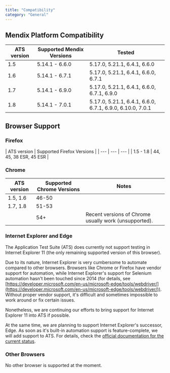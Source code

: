 ```yaml
---
title: "Compatibility"
category: "General"
---
```


## Mendix Platform Compatibility

| ATS version | Supported Mendix Versions | Tested |
| --- | --- | --- |
| 1.5 | 5.14.1 - 6.6.0 | 5.17.0, 5.21.1, 6.4.1, 6.6.0 |
| 1.6 | 5.14.1 - 6.7.1 | 5.17.0, 5.21.1, 6.4.1, 6.6.0, 6.7.1 |
| 1.7 | 5.14.1 - 6.9.0 | 5.17.0, 5.21.1, 6.4.1, 6.6.0, 6.7.1, 6.9.0 |
| 1.8 | 5.14.1 - 7.0.1 | 5.17.0, 5.21.1, 6.4.1, 6.6.0, 6.7.1, 6.9.0, 6.10.0, 7.0.1 |

## Browser Support

### Firefox

| ATS version | Supported Firefox Versions |
| --- | --- | --- |
| 1.5 - 1.8 | 44, 45, 38 ESR, 45 ESR |

### Chrome

| ATS version | Supported Chrome Versions | Notes |
| --- | --- | --- |
| 1.5, 1.6 | 46-50 |  |
| 1.7, 1.8 | 51-53 |   |
|  | 54+ | Recent versions of Chrome usually work (unsupported). |

### Internet Explorer and Edge

The Application Test Suite (ATS) does currently not support testing in Internet Explorer 11 (the only remaining supported version of this browser).

Due to its nature, Internet Explorer is very cumbersome to automate compared to other browsers. Browsers like Chrome or Firefox have vendor support for automation, while Internet Explorer's support for Selenium automation hasn't been touched since 2014 (for details, see [https://developer.microsoft.com/en-us/microsoft-edge/tools/webdriver/](https://developer.microsoft.com/en-us/microsoft-edge/tools/webdriver/)). Without proper vendor support, it's difficult and sometimes impossible to work around or fix certain issues.

Nonetheless, we are continuing our efforts to bring support for Internet Explorer 11 into ATS if possible.

At the same time, we are planning to support Internet Explorer's successor, Edge. As soon as it's built-in automation support is feature-complete, we will add support to ATS. For details, check the [official documentation for the current status](https://developer.microsoft.com/en-us/microsoft-edge/platform/documentation/webdriver-commands/).

### Other Browsers

No other browser is supported at the moment.
